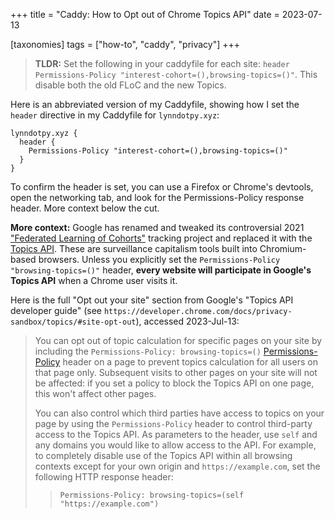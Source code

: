 +++
title = "Caddy: How to Opt out of Chrome Topics API"
date = 2023-07-13

[taxonomies]
tags = ["how-to", "caddy", "privacy"]
+++

> **TLDR:** Set the following in your caddyfile for each site: `header Permissions-Policy "interest-cohort=(),browsing-topics=()"`. This disable both the old FLoC and the new Topics.


Here is an abbreviated version of my Caddyfile, showing how I set the `header` directive in my Caddyfile for `lynndotpy.xyz`:

```caddyfile
lynndotpy.xyz {
  header {
    Permissions-Policy "interest-cohort=(),browsing-topics=()"
  }
}
```

To confirm the header is set, you can use a Firefox or Chrome's devtools, open the networking tab, and look for the Permissions-Policy response header. More context below the cut.

<!-- more -->

**More context:** Google has renamed and tweaked its controversial 2021 ["Federated Learning of Cohorts"](https://en.wikipedia.org/wiki/Federated_Learning_of_Cohorts) tracking project and replaced it with the [Topics API](https://www.theverge.com/2022/1/25/22900567/google-floc-abandon-topics-api-cookies-tracking). These are surveillance capitalism tools built into Chromium-based browsers.  Unless you explicitly set the `Permissions-Policy "browsing-topics=()"` header, **every website will participate in Google's Topics API** when a Chrome user visits it.

Here is the full "Opt out your site" section from Google's "Topics API developer guide" (see `https://developer.chrome.com/docs/privacy-sandbox/topics/#site-opt-out`), accessed 2023-Jul-13:

> You can opt out of topic calculation for specific pages on your site by including the `Permissions-Policy: browsing-topics=()` [Permissions-Policy](https://developer.mozilla.org/docs/Web/HTTP/Headers/Feature-Policy) header on a page to prevent topics calculation for all users on that page only. Subsequent visits to other pages on your site will not be affected: if you set a policy to block the Topics API on one page, this won't affect other pages.
> 
> You can also control which third parties have access to topics on your page by using the `Permissions-Policy` header to control third-party access to the Topics API. As parameters to the header, use `self` and any domains you would like to allow access to the API. For example, to completely disable use of the Topics API within all browsing contexts except for your own origin and `https://example.com`, set the following HTTP response header:
> 
> > ```text
> > Permissions-Policy: browsing-topics=(self "https://example.com")
> > ```